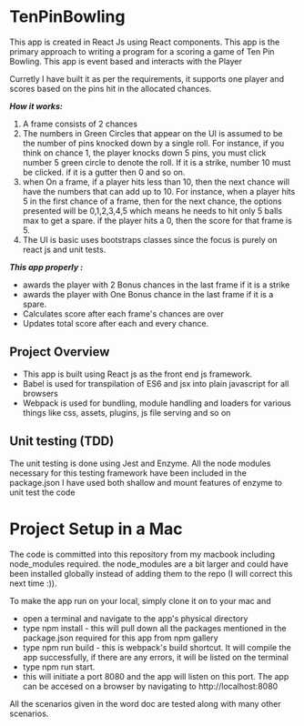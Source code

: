 # TenPinBowling
This app is created in React Js using React components.  This app is the primary approach to writing a program for a scoring a game of Ten Pin Bowling. This app is event based and interacts with the Player

Curretly I have built it as per the requirements, it supports one player and scores based on the pins hit in the allocated chances.

_**How it works:**_
1. A frame consists of 2 chances
1. The numbers in Green Circles that appear on the UI is assumed to be the number of pins knocked down by a single roll. For instance, if you think on chance 1, the player knocks down 5 pins, you must click number 5 green circle to denote the roll. If it is a strike, number 10 must be clicked. if it is a gutter then 0 and so on.
1. when On a frame, if a player hits less than 10, then the next chance will have the numbers that can add up to 10. For instance, when a player hits 5 in the first chance of a frame, then for the next chance, the options presented will be 0,1,2,3,4,5 which means he needs to hit only 5 balls max to get a spare. if the player hits a 0, then the score for that frame is 5.
1. The UI is basic uses bootstraps classes since the focus is purely on react js and unit tests.

_**This app properly :**_

* awards the player with 2 Bonus chances in the last frame if it is a strike
* awards the player with One Bonus chance in the last frame if it is a spare.
* Calculates score after each frame's chances are over 
* Updates total score after each and every chance.

## Project Overview

* This app is built using React js as the front end js framework.
* Babel is used for transpilation of ES6 and jsx into plain javascript for all browsers
* Webpack is used for bundling, module handling and loaders for various things like css, assets, plugins, js file serving and so on

## Unit testing (TDD)

The unit testing is done using Jest and Enzyme. All the node modules necessary for this testing framework have been included in the package.json
I have used both shallow and mount features of enzyme to unit test the code

# **Project Setup in a Mac**

The code is committed into this repository from my macbook including node_modules required. the node_modules are a bit larger and could have been installed globally instead of adding them to the repo (I will correct this next time :)). 

To make the app run on your local, simply clone it on to your mac and
* open a terminal and navigate to the app's physical directory
* type npm install - this will pull down all the packages mentioned in the package.json required for this app from npm gallery
* type npm run build - this is webpack's build shortcut. It will compile the app successfully, if there are any errors, it will be listed on the terminal
* type npm run start. 
* this will initiate a port 8080 and the app will listen on this port. The app can be accesed on a browser by navigating to http://localhost:8080

All the scenarios given in the word doc are tested along with many other scenarios. 


